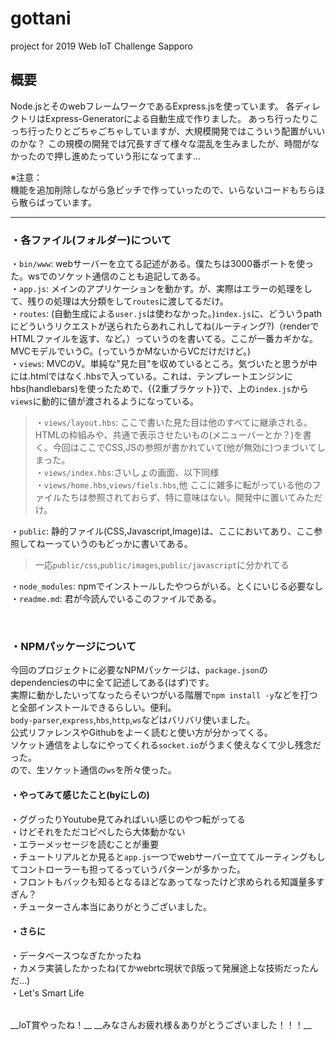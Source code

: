 
# gottani

project for 2019 Web IoT Challenge Sapporo
</br>

## 概要

Node.jsとそのwebフレームワークであるExpress.jsを使っています。
各ディレクトリはExpress-Generatorによる自動生成で作りました。
あっち行ったりこっち行ったりとごちゃごちゃしていますが、大規模開発ではこういう配置がいいのかな？
この規模の開発では冗長すぎて様々な混乱を生みましたが、時間がなかったので押し進めたっていう形になってます…

※注意：  
機能を追加削除しながら急ピッチで作っていったので、いらないコードもちらほら散らばっています。

---

### ・各ファイル(フォルダー)について

・`bin/www`: webサーバーを立てる記述がある。僕たちは3000番ポートを使った。wsでのソケット通信のことも追記してある。  
・`app.js`: メインのアプリケーションを動かす。が、実際はエラーの処理をして、残りの処理は大分類をして`routes`に渡してるだけ。  
・`routes`: (自動生成による`user.js`は使わなかった。)`index.js`に、どういうpathにどういうリクエストが送られたらあれこれしてね(ルーティング?)（renderでHTMLファイルを返す、など。）っていうのを書いてる。ここが一番カギかな。MVCモデルでいうC。(っていうかMないからVCだけだけど。)  
・`views`: MVCのV。単純な"見た目"を収めているところ。気づいたと思うが中には.htmlではなく.hbsで入っている。これは、テンプレートエンジンにhbs(handlebars)を使ったためで、{{2重ブラケット}}で、上の`index.js`から`views`に動的に値が渡されるようになっている。  
>・`views/layout.hbs`: ここで書いた見た目は他のすべてに継承される。HTMLの枠組みや、共通で表示させたいもの(メニューバーとか？)を書く。今回はここでCSS,JSの参照が書かれていて(他が無効に)つまづいてしまった。  
>・`views/index.hbs`:さいしょの画面、以下同様  
>・`views/home.hbs`,`views/fiels.hbs`,他
> ここに雑多に転がっている他のファイルたちは参照されておらず、特に意味はない。開発中に置いてみただけ。  

・`public`: 静的ファイル(CSS,Javascript,Image)は、ここにおいてあり、ここ参照してねーっていうのもどっかに書いてある。  
>一応`public/css`,`public/images`,`public/javascript`に分かれてる  

・`node_modules`: npmでインストールしたやつらがいる。とくにいじる必要なし  
・`readme.md`: 君が今読んでいるこのファイルである。  

</br>

### ・NPMパッケージについて

今回のプロジェクトに必要なNPMパッケージは、`package.json`のdependenciesの中に全て記述してある(はず)です。  
実際に動かしたいってなったらそいつがいる階層で`npm install -y`などを打つと全部インストールできるらしい。便利。  
`body-parser`,`express`,`hbs`,`http`,`ws`などはバリバリ使いました。  
公式リファレンスやGithubをよーく読むと使い方が分かってくる。  
ソケット通信をよしなにやってくれる`socket.io`がうまく使えなくて少し残念だった。  
ので、生ソケット通信の`ws`を所々使った。  

#### ・やってみて感じたこと(byにしの)

・ググったりYoutube見てみればいい感じのやつ転がってる  
・けどそれをただコピペしたら大体動かない  
・エラーメッセージを読むことが重要  
・チュートリアルとか見ると`app.js`一つでwebサーバー立ててルーティングもしてコントローラーも担ってるっていうパターンが多かった。  
・フロントもバックも知るとなるほどなあってなったけど求められる知識量多すぎん？  
・チューターさん本当にありがとうございました。  

#### ・さらに

・データベースつなぎたかったね  
・カメラ実装したかったね(てかwebrtc現状でβ版って発展途上な技術だったんだ…)  
・Let's Smart Life  

</br>
__IoT賞やったね！__  
__みなさんお疲れ様＆ありがとうございました！！！__
